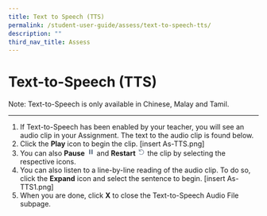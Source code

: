 ```yaml
---
title: Text to Speech (TTS)
permalink: /student-user-guide/assess/text-to-speech-tts/
description: ""
third_nav_title: Assess
---
```

<h1 id="text-to-speech-tts-">Text-to-Speech (TTS)</h1>
<p>Note: Text-to-Speech is only available in Chinese, Malay and Tamil.</p>
<hr>
<ol>
<li>If Text-to-Speech has been enabled by your teacher, you will see an audio clip in your Assignment. The text to the audio clip is found below.</li>
<li>Click the <strong>Play</strong> icon to begin the clip. [insert As-TTS.png]</li>
<li>You can also <strong>Pause</strong> <img style="width:1rem; display: inline;" src="/images/Icons/Pause.svg"> and <strong>Restart</strong> <img style="width:1rem; display: inline;" src="/images/Icons/Refresh.svg"> the clip by selecting the respective icons.</li>
<li>You can also listen to a line-by-line reading of the audio clip. To do so, click the <strong>Expand</strong> icon and select the sentence to begin. [insert As-TTS1.png]</li>
<li>When you are done, click <strong>X</strong> to close the Text-to-Speech Audio File subpage.</li>
</ol>